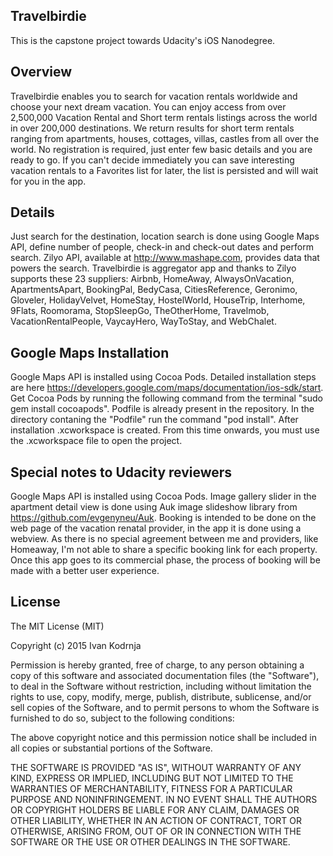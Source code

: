 ﻿## Travelbirdie

This is the capstone project towards Udacity's iOS Nanodegree. 

## Overview

Travelbirdie enables you to search for vacation rentals worldwide and choose your next dream vacation. You can enjoy access from over 2,500,000 Vacation Rental and Short term rentals listings across the world in over 200,000 destinations. We return results for short term rentals ranging from apartments, houses, cottages, villas, castles from all over the world. No registration is required, just enter few basic details and you are ready to go. If you can't decide immediately you can save interesting vacation rentals to a Favorites list for later, the list is persisted and will wait for you in the app. 


## Details

Just search for the destination, location search is done using Google Maps API, define number of people, check-in and check-out dates and perform search. Zilyo API, available at http://www.mashape.com, provides data that powers the search. Travelbirdie is aggregator app and thanks to Zilyo supports these 23 suppliers: Airbnb, HomeAway, AlwaysOnVacation, ApartmentsApart, BookingPal, BedyCasa, CitiesReference, Geronimo, Gloveler, HolidayVelvet, HomeStay, HostelWorld, HouseTrip, Interhome, 9Flats, Roomorama, StopSleepGo, TheOtherHome, Travelmob, VacationRentalPeople, VaycayHero, WayToStay, and WebChalet.

## Google Maps Installation
Google Maps API is installed using Cocoa Pods. Detailed installation steps are here https://developers.google.com/maps/documentation/ios-sdk/start. Get Cocoa Pods by running the following command from the terminal "sudo gem install cocoapods". Podfile is already present in the repository. In the directory contaning the "Podfile" run the command "pod install". After installation .xcworkspace is created. From this time onwards, you must use the .xcworkspace file to open the project.


## Special notes to Udacity reviewers

Google Maps API is installed using Cocoa Pods. Image gallery slider in the apartment detail view is done using Auk image slideshow library from https://github.com/evgenyneu/Auk. Booking is intended to be done on the web page of the vacation renatal provider, in the app it is done using a webview. As there is no special agreement between me and providers, like Homeaway, I'm not able to share a specific booking link for each property. Once this app goes to its commercial phase, the process of booking will be made with a better user experience.

## License

The MIT License (MIT)

Copyright (c) 2015 Ivan Kodrnja

Permission is hereby granted, free of charge, to any person obtaining a copy
of this software and associated documentation files (the "Software"), to deal
in the Software without restriction, including without limitation the rights
to use, copy, modify, merge, publish, distribute, sublicense, and/or sell
copies of the Software, and to permit persons to whom the Software is
furnished to do so, subject to the following conditions:

The above copyright notice and this permission notice shall be included in
all copies or substantial portions of the Software.

THE SOFTWARE IS PROVIDED "AS IS", WITHOUT WARRANTY OF ANY KIND, EXPRESS OR
IMPLIED, INCLUDING BUT NOT LIMITED TO THE WARRANTIES OF MERCHANTABILITY,
FITNESS FOR A PARTICULAR PURPOSE AND NONINFRINGEMENT. IN NO EVENT SHALL THE
AUTHORS OR COPYRIGHT HOLDERS BE LIABLE FOR ANY CLAIM, DAMAGES OR OTHER
LIABILITY, WHETHER IN AN ACTION OF CONTRACT, TORT OR OTHERWISE, ARISING FROM,
OUT OF OR IN CONNECTION WITH THE SOFTWARE OR THE USE OR OTHER DEALINGS IN
THE SOFTWARE.